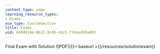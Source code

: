 ```yaml
---
content_type: page
learning_resource_types:
- Exams
ocw_type: CourseSection
title: Exams
uid: 849d014e-0b12-9c05-c621-f344ad50ad63
---
```


Final Exam with Solution ([PDF]({{< baseurl >}}/resources/solutionexam))